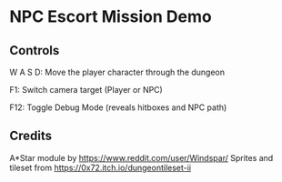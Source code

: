 # NPC Escort Mission Demo

## Controls
W A S D: Move the player character through the dungeon

F1: Switch camera target (Player or NPC)

F12: Toggle Debug Mode (reveals hitboxes and NPC path)


## Credits
A*Star module by https://www.reddit.com/user/Windspar/
Sprites and tileset from https://0x72.itch.io/dungeontileset-ii
